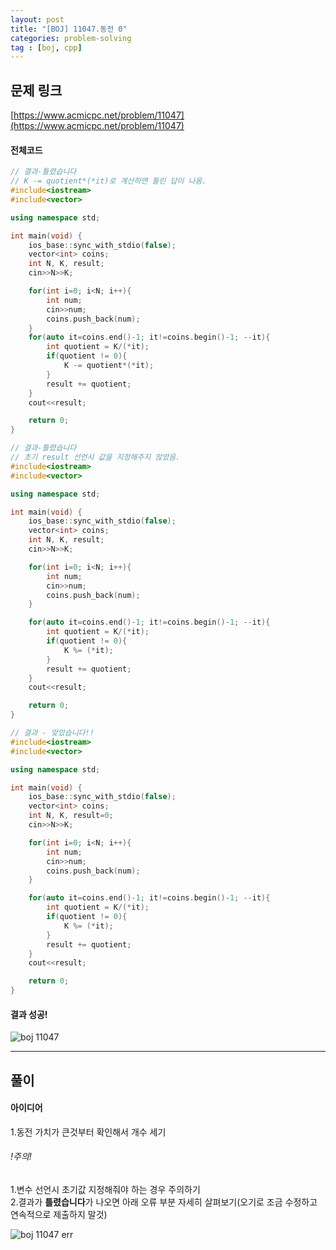 ```yaml
---
layout: post
title: "[BOJ] 11047.동전 0"
categories: problem-solving
tag : [boj, cpp]
---
```


## 문제 링크<br>
 [https://www.acmicpc.net/problem/11047](https://www.acmicpc.net/problem/11047)<br>

#### 전체코드<br>
```cpp
// 결과-틀렸습니다
// K -= quotient*(*it)로 계산하면 틀린 답이 나옴.
#include<iostream>
#include<vector>

using namespace std;

int main(void) {
    ios_base::sync_with_stdio(false);
    vector<int> coins;
    int N, K, result;
    cin>>N>>K;

    for(int i=0; i<N; i++){
        int num;
        cin>>num;
        coins.push_back(num);
    }
    for(auto it=coins.end()-1; it!=coins.begin()-1; --it){
        int quotient = K/(*it);
        if(quotient != 0){
            K -= quotient*(*it);
        }
        result += quotient;
    }
    cout<<result;

    return 0;
}
```
```cpp
// 결과-틀렸습니다
// 초기 result 선언시 값을 지정해주지 않았음.
#include<iostream>
#include<vector>

using namespace std;

int main(void) {
    ios_base::sync_with_stdio(false);
    vector<int> coins;
    int N, K, result;
    cin>>N>>K;

    for(int i=0; i<N; i++){
        int num;
        cin>>num;
        coins.push_back(num);
    }

    for(auto it=coins.end()-1; it!=coins.begin()-1; --it){
        int quotient = K/(*it);
        if(quotient != 0){
            K %= (*it);
        }
        result += quotient;
    }
    cout<<result;

    return 0;
}
```
```cpp
// 결과 - 맞았습니다!!
#include<iostream>
#include<vector>

using namespace std;

int main(void) {
    ios_base::sync_with_stdio(false);
    vector<int> coins;
    int N, K, result=0;
    cin>>N>>K;

    for(int i=0; i<N; i++){
        int num;
        cin>>num;
        coins.push_back(num);
    }

    for(auto it=coins.end()-1; it!=coins.begin()-1; --it){
        int quotient = K/(*it);
        if(quotient != 0){
            K %= (*it);
        }
        result += quotient;
    }
    cout<<result;

    return 0;
}
```

#### 결과 성공!<br>
![boj 11047](https://krispedia.github.io/assets/images/boj_11047.jpg)

---

## 풀이<br>

#### 아이디어 <br>
1.동전 가치가 큰것부터 확인해서 개수 세기

###### !주의!<br>
1.변수 선언시 초기값 지정해줘야 하는 경우 주의하기<br>
2.결과가 **틀렸습니다**가 나오면 아래 오류 부분 자세히 살펴보기(오기로 조금 수정하고 연속적으로 제출하지 말것)<br>

![boj 11047 err](https://krispedia.github.io/assets/images/boj_11047_err.jpg)

